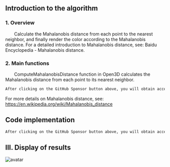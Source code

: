 ##  Introduction to the algorithm 

###  1. Overview 

  Calculate the Mahalanobis distance from each point to the nearest neighbor, and finally render the color according to the Mahalanobis distance. For a detailed introduction to Mahalanobis distance, see: Baidu Encyclopedia - Mahalanobis distance. 

###  2. Main functions 

  ComputeMahalanobisDistance function in Open3D calculates the Mahalanobis distance from each point to its nearest neighbor. 

 ```python  
After clicking on the GitHub Sponsor button above, you will obtain access permissions to my private code repository ( https://github.com/slowlon/my_code_bar ) to view this blog code. By searching the code number of this blog, you can find the code you need, code number is: 2024020309574521417
 ```  
For more details on Mahalanobis distance, see: https://en.wikipedia.org/wiki/Mahalanobis_distance 

##  Code implementation 

 ```python  
After clicking on the GitHub Sponsor button above, you will obtain access permissions to my private code repository ( https://github.com/slowlon/my_code_bar ) to view this blog code. By searching the code number of this blog, you can find the code you need, code number is: 2024020309574521417
 ```  
##  III. Display of results 

![avatar]( 42b9a7cafe594f1aa41aaa77ba78f4f5.png) 

